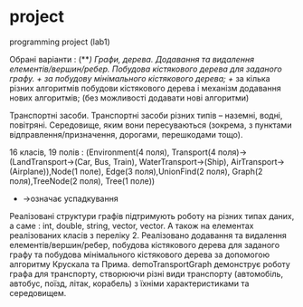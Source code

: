 # project
programming project (lab1)

Обрані варіанти :
(****) Графи, дерева. Додавання та видалення елементів/вершин/ребер. Побудова кістякового дерева для заданого графу. 
+* за побудову мінімального кістякового дерева; 
+* за кілька різних алгоритмів побудови кістякового дерева і механізм додавання нових алгоритмів; (без можливості додавати нові алгоритми)

Транспортні засоби. 
Транспортні засоби різних типів – наземні, водні, повітряні. Середовище, яким вони пересуваються (зокрема, з пунктами відправлення/призначення, дорогами, перешкодами тощо). 

16 класів, 19 полів : (Environment(4 поля), Transport(4 поля)->(LandTransport->(Car, Bus, Train), WaterTransport->(Ship), AirTransport->(Airplane)),Node(1 поле), Edge(3 поля),UnionFind(2 поля), Graph(2 поля),TreeNode(2 поля), Tree(1 поле)) 
* ->означає успадкування

Реалізовані структури графів підтримують роботу на різних типах даних, а саме : int, double, string, vector<int>, vector<string>. А також на елементах реалізованих класів з переліку 2. Реалізовано додавання та видалення елементів/вершин/ребер, побудова кістякового дерева для заданого графу та побудова мінімального кістякового дерева  за допомогою алгоритму Крускала та Прима.
demoTransportGraph демонструє роботу графа для транспорту, створюючи різні види транспорту (автомобіль, автобус, поїзд, літак, корабель) з їхніми характеристиками та середовищем.




  
